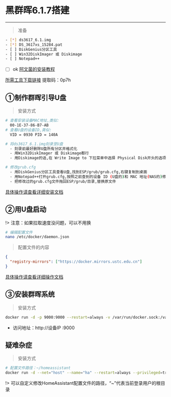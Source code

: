 # 黑群晖6.1.7搭建
---
> 准备
```bash
- [*] ds3617_6.1.img
- [*] DS_3617xs_15284.pat
- [ ] DiskGenius分区工具
- [ ] Win32DiskImager 或 Diskimage
- [ ] Notepad++
```
- [ ] ok
[阿文菌的安装教程](https://post.smzdm.com/p/ag82zdd3/)

[所需工具下载链接](https://pan.baidu.com/s/1ngx-yzYUPSGwhTMtO9I0ig) 提取码：0p7h

## ①制作群晖引导U盘

> 安装方式 
```bash
# 查看安装设备MAC地址,类似:
  00-1E-37-86-B7-AB
# 查看U盘的设备ID,类似:
  VID = 0930 PID = 140A
```
```bash
# 将ds3617_6.1.img刻录至U盘
  - 刻录前最好删除U盘所有分区并格式化
  - 用Win32DiskImager 或 Diskimage都行
  - 用Diskimage的话,在 Write Image to 下拉菜单中选择 Physical Disk开头的选项
```
```bash
# 修改grub.cfg
  - 用DiskGenius分区工具查看U盘,找到ESP/grub/grub.cfg,右键复制到桌面
  - 用Notepad++打开grub.cfg,按照之前查到的设备 ID (U盘的)和 MAC 地址(NAS的)修改,保存
  - 把修改过的grub.cfg文件拖回ESP/grub/目录,替换原文件
```
[具体操作请查看详细安装文档](https://www.runoob.com/docker/ubuntu-docker-install.html)

## ②用U盘启动

!> 注意：如果拉取速度没问题，可以不用换
```bash
# 编辑配置文件
nano /etc/docker/daemon.json
```
> 配置文件的内容
```json
{
  "registry-mirrors": ["https://docker.mirrors.ustc.edu.cn"]
}
```
[具体操作请查看详细操作文档](https://lug.ustc.edu.cn/wiki/mirrors/help/docker)


## ③安装群晖系统

> 安装方式

```bash
docker run -d -p 9000:9000 --restart=always -v /var/run/docker.sock:/var/run/docker.sock --name prtainer-demo docker.io/portainer/portainer

```

- 访问地址：http://设备IP :9000

## 疑难杂症

> 安装方式

```bash
# 配置文件路径：~/homeassistant
docker run -d --net="host" --name="ha" --restart=always --privileged=true -v ~/homeassistant:/config -p 8123:8123  -e TZ="Asia/Shanghai" homeassistant/home-assistant:latest

```
!> 可以自定义修改HomeAssistant配置文件的路径，“~”代表当前登录用户的根目录


